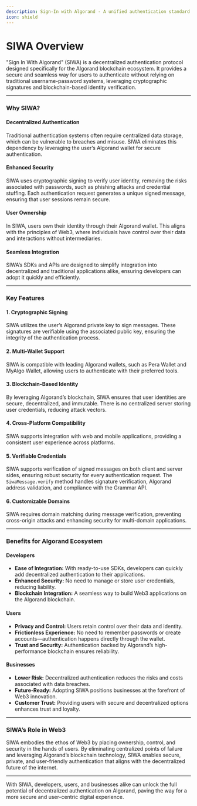 ```yaml
---
description: Sign-In with Algorand - A unified authentication standard for Algorand
icon: shield
---
```


# SIWA Overview

"Sign In With Algorand" (SIWA) is a decentralized authentication protocol designed specifically for the Algorand blockchain ecosystem. It provides a secure and seamless way for users to authenticate without relying on traditional username-password systems, leveraging cryptographic signatures and blockchain-based identity verification.

***

### Why SIWA?

#### Decentralized Authentication

Traditional authentication systems often require centralized data storage, which can be vulnerable to breaches and misuse. SIWA eliminates this dependency by leveraging the user’s Algorand wallet for secure authentication.

#### Enhanced Security

SIWA uses cryptographic signing to verify user identity, removing the risks associated with passwords, such as phishing attacks and credential stuffing. Each authentication request generates a unique signed message, ensuring that user sessions remain secure.

#### User Ownership

In SIWA, users own their identity through their Algorand wallet. This aligns with the principles of Web3, where individuals have control over their data and interactions without intermediaries.

#### Seamless Integration

SIWA’s SDKs and APIs are designed to simplify integration into decentralized and traditional applications alike, ensuring developers can adopt it quickly and efficiently.

***

### Key Features

#### 1. **Cryptographic Signing**

SIWA utilizes the user’s Algorand private key to sign messages. These signatures are verifiable using the associated public key, ensuring the integrity of the authentication process.

#### 2. **Multi-Wallet Support**

SIWA is compatible with leading Algorand wallets, such as Pera Wallet and MyAlgo Wallet, allowing users to authenticate with their preferred tools.

#### 3. **Blockchain-Based Identity**

By leveraging Algorand’s blockchain, SIWA ensures that user identities are secure, decentralized, and immutable. There is no centralized server storing user credentials, reducing attack vectors.

#### 4. **Cross-Platform Compatibility**

SIWA supports integration with web and mobile applications, providing a consistent user experience across platforms.

#### 5. **Verifiable Credentials**

SIWA supports verification of signed messages on both client and server sides, ensuring robust security for every authentication request. The `SiwaMessage.verify` method handles signature verification, Algorand address validation, and compliance with the Grammar API.

#### 6. **Customizable Domains**

SIWA requires domain matching during message verification, preventing cross-origin attacks and enhancing security for multi-domain applications.

***

### Benefits for Algorand Ecosystem

#### Developers

* **Ease of Integration:** With ready-to-use SDKs, developers can quickly add decentralized authentication to their applications.
* **Enhanced Security:** No need to manage or store user credentials, reducing liability.
* **Blockchain Integration:** A seamless way to build Web3 applications on the Algorand blockchain.

#### Users

* **Privacy and Control:** Users retain control over their data and identity.
* **Frictionless Experience:** No need to remember passwords or create accounts—authentication happens directly through the wallet.
* **Trust and Security:** Authentication backed by Algorand’s high-performance blockchain ensures reliability.

#### Businesses

* **Lower Risk:** Decentralized authentication reduces the risks and costs associated with data breaches.
* **Future-Ready:** Adopting SIWA positions businesses at the forefront of Web3 innovation.
* **Customer Trust:** Providing users with secure and decentralized options enhances trust and loyalty.

***

### SIWA’s Role in Web3

SIWA embodies the ethos of Web3 by placing ownership, control, and security in the hands of users. By eliminating centralized points of failure and leveraging Algorand’s blockchain technology, SIWA enables secure, private, and user-friendly authentication that aligns with the decentralized future of the internet.

***

With SIWA, developers, users, and businesses alike can unlock the full potential of decentralized authentication on Algorand, paving the way for a more secure and user-centric digital experience.
